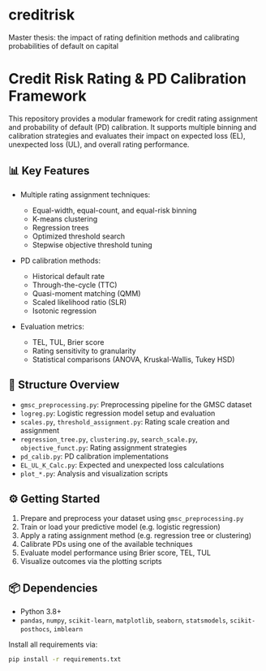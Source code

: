 # creditrisk
Master thesis: the impact of rating definition methods and calibrating probabilities of default on capital

# Credit Risk Rating & PD Calibration Framework

This repository provides a modular framework for credit rating assignment and probability of default (PD) calibration. It supports multiple binning and calibration strategies and evaluates their impact on expected loss (EL), unexpected loss (UL), and overall rating performance.

## 📊 Key Features

- Multiple rating assignment techniques:
  - Equal-width, equal-count, and equal-risk binning
  - K-means clustering
  - Regression trees
  - Optimized threshold search
  - Stepwise objective threshold tuning

- PD calibration methods:
  - Historical default rate
  - Through-the-cycle (TTC)
  - Quasi-moment matching (QMM)
  - Scaled likelihood ratio (SLR)
  - Isotonic regression

- Evaluation metrics:
  - TEL, TUL, Brier score
  - Rating sensitivity to granularity
  - Statistical comparisons (ANOVA, Kruskal-Wallis, Tukey HSD)

## 📁 Structure Overview

- `gmsc_preprocessing.py`: Preprocessing pipeline for the GMSC dataset
- `logreg.py`: Logistic regression model setup and evaluation
- `scales.py`, `threshold_assignment.py`: Rating scale creation and assignment
- `regression_tree.py`, `clustering.py`, `search_scale.py`, `objective_funct.py`: Rating assignment strategies
- `pd_calib.py`: PD calibration implementations
- `EL_UL_K_Calc.py`: Expected and unexpected loss calculations
- `plot_*.py`: Analysis and visualization scripts

## ⚙️ Getting Started

1. Prepare and preprocess your dataset using `gmsc_preprocessing.py`
2. Train or load your predictive model (e.g. logistic regression)
3. Apply a rating assignment method (e.g. regression tree or clustering)
4. Calibrate PDs using one of the available techniques
5. Evaluate model performance using Brier score, TEL, TUL
6. Visualize outcomes via the plotting scripts

## 📦 Dependencies

- Python 3.8+
- `pandas`, `numpy`, `scikit-learn`, `matplotlib`, `seaborn`, `statsmodels`, `scikit-posthocs`, `imblearn`

Install all requirements via:

```bash
pip install -r requirements.txt
